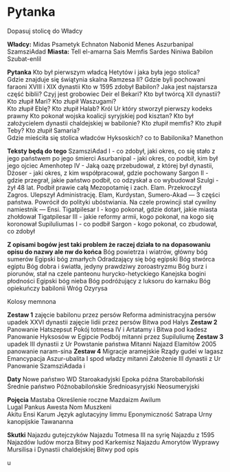 # Pytanka 
Dopasuj stolicę do Władcy

**Władcy:**
Midas
Psametyk
Echnaton
Nabonid
Menes
Aszurbanipal
SzamsziAdad
**Miasta:**
Tell el-amarna
Sais
Memfis
Sardes
Niniwa
Babilon
Szubat-enlil

**Pytanka**
Kto był pierwszym władcą Hetytów i jaka była jego stolica?  
Gdzie znajduje się świątynia skalna Ramzesa II?
Gdzie byli pochowani faraoni XVIII i XIX dynastii
Kto w 1595 zdobył Babilon? 
Jaka jest najstarsza część biblii? 
Czyj jest grobowiec Deir el Bekari? 
Kto był twórcą XII dynastii?  
Kto złupił Mari?
Kto złupił Waszugami?  
Kto złupił Eblę?
Kto złupił Halab?
Król Ur który stworzył pierwszy kodeks prawny
Kto pokonał wojska koalicji syryjskiej pod kisztan? 
Kto był założycielem dynastii chaldejskiej w babilonie?
Kto złupił memfis? 
Kto złupił Teby? 
Kto złupił Samaria?    
Gdzie mieściła się stolica władców Hyksoskich? 
co to Babilonika?
Manethon

**Teksty będą do tego**
SzamsziAdad I - co zdobył, jaki okres, co się stało z jego państwem po jego śmierci
Asurbanipal - jaki okres, co podbił, kim był jego ojciec
Amenhotep IV - Jaką oazę przebudował, z której był dynastii, 
Dżoser - jaki okres, z kim współpracował, gdzie pochowany
Sargon II - gdzie przegrał, jakie państwo podbił, co odzyskał a co wybudował
Szulgi - żył 48 lat. Podbił prawie całą Mezopotamię i zach. Elam. Przekroczył Zagros. Ulepszył Administrację. Elam, Kurdystan, Sumero-Akad — 3 części państwa. Powrócił do polityki ubóstwiania. Na czele prowincji stał cywilny namiestnik — Ensi.
Tigatpilesar I - kogo pokonał, gdzie dotarł, jakie miasta zhołdował
Tigatpilesar III - jakie reformy armii, kogo pokonał, na kogo się koronował
Supiluliumas I - co podbił 
Sargon - kogo pokonał, co zbudował, co zdobył

**Z opisami bogów jest taki problem że raczej działa to na dopasowaniu opisu do nazwy ale nw do końca**
Bóg powietrza i wiatrów, główny bóg sumerów 
Egipski bóg zmarłych
Odradzający się bóg egipski 
Bóg stwórca egiptu
Bóg dobra i światła, jedyny prawdziwy zoroastryzmu
Bóg burz i piorunów, stał na czele panteonu hurycko-hetyckiego 
Kanejska bogini płodności
Egipski bóg nieba
Bóg podróżujący z luksoru do karnaku
Bóg opiekuńczy babilonii
Wróg Ozyrysa

Kolosy memnona

**Zestaw 1**
zajęcie babilonu przez persów
Reforma administracyjna persów
upadek XXVI dynastii
zajęcie lidii przez persów
Bitwa pod Halys
**Zestaw 2**
Panowanie Hatszepsut
Pokój totmesa IV i Artatamy i
Bitwa pod kadesz
Panowanie Hyksosów w Egipcie
Podbój mitanni przez Supiluliumę
**Zestaw 3**
upadek III dynastii z Ur
Powstanie państwa Mitanni
Najazd Elamitów 2005
panowanie naram-sina
**Zestaw 4**
Migracje aramejskie
Rządy gudei w lagasz
Emancypacja Aszur-ubalita I spod władzy mitanni
Założenie III dynastii z Ur
Panowanie SzamsziAdada i

**Daty**
Nowe państwo
WD
Staroakadyjski
Epoka późna
Starobabiloński
Średnie państwo
Późnobabilońskie
Średnioasyryjski
Neosumeryjski

**Pojęcia**
Mastaba 
Określenie roczne
Mazdaizm 
Awilum  
Lugal
Pankus
Awesta
Nom
Muszkeni  
Akitu
Ensi
Karum
Język aglutacyjny
limmu
Eponymiczność
Satrapa
Urny kanopijskie
Tawananna

**Skutki**
Najazdu gutejczyków 
Najazdu Totmesa III na syrię 
Najazdu z 1595 
Najazdów ludów morza
Bitwy pod Karkemisz 
Najazdu Amorytów
Wyprawy Mursilisa i
Dynastii chaldejskiej
Bitwy pod opis

u
